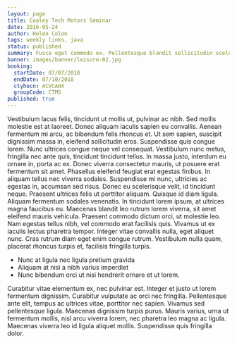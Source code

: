 ```yaml
---
layout: page
title: Cooley Tech Motors Seminar
date: 2016-05-24
author: Helen Colon
tags: weekly links, java
status: published
summary: Fusce eget commodo ex. Pellentesque blandit sollicitudin scelerisque. Sed vitae.
banner: images/banner/leisure-02.jpg
booking:
  startDate: 07/07/2018
  endDate: 07/10/2018
  ctyhocn: ACVCAHX
  groupCode: CTMS
published: true
---
```

Vestibulum lacus felis, tincidunt ut mollis ut, pulvinar ac nibh. Sed mollis molestie est at laoreet. Donec aliquam iaculis sapien eu convallis. Aenean fermentum mi arcu, ac bibendum felis rhoncus et. Ut sem sapien, suscipit dignissim massa in, eleifend sollicitudin eros. Suspendisse quis congue lorem. Nunc ultrices congue neque vel consequat. Vestibulum nunc metus, fringilla nec ante quis, tincidunt tincidunt tellus. In massa justo, interdum eu ornare in, porta ac ex. Donec viverra consectetur mauris, ut posuere erat fermentum sit amet. Phasellus eleifend feugiat erat egestas finibus. In aliquam tellus nec viverra sodales.
Suspendisse mi nunc, ultricies ac egestas in, accumsan sed risus. Donec eu scelerisque velit, id tincidunt neque. Praesent ultrices felis ut porttitor aliquam. Quisque id diam ligula. Aliquam fermentum sodales venenatis. In tincidunt lorem ipsum, at ultrices magna faucibus eu. Maecenas blandit leo rutrum lorem viverra, sit amet eleifend mauris vehicula. Praesent commodo dictum orci, ut molestie leo. Nam egestas tellus nibh, vel commodo erat facilisis quis. Vivamus ut ex iaculis lectus pharetra tempor. Integer vitae convallis nulla, eget aliquet nunc. Cras rutrum diam eget enim congue rutrum. Vestibulum nulla quam, placerat rhoncus turpis et, facilisis fringilla turpis.

* Nunc at ligula nec ligula pretium gravida
* Aliquam at nisi a nibh varius imperdiet
* Nunc bibendum orci ut nisi hendrerit ornare et ut lorem.

Curabitur vitae elementum ex, nec pulvinar est. Integer et justo ut lorem fermentum dignissim. Curabitur vulputate ac orci nec fringilla. Pellentesque ante elit, tempus ac ultrices vitae, porttitor nec sapien. Vivamus sed pellentesque ligula. Maecenas dignissim turpis purus. Mauris varius, urna ut fermentum mollis, nisl arcu viverra lorem, nec pharetra leo magna ac ligula. Maecenas viverra leo id ligula aliquet mollis. Suspendisse quis fringilla dolor.

